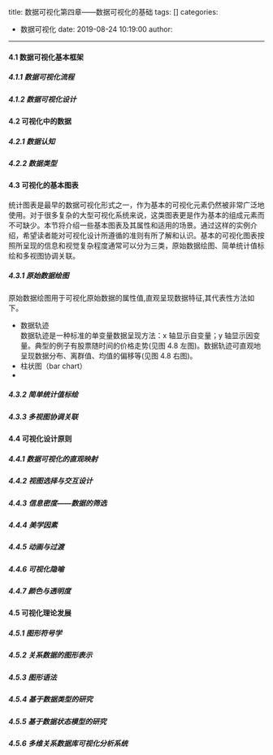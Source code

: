 title: 数据可视化第四章——数据可视化的基础
tags: []
categories:
  - 数据可视化
date: 2019-08-24 10:19:00
author:
---
#### 4.1 数据可视化基本框架
<!--more--> 

##### 4.1.1 数据可视化流程

##### 4.1.2 数据可视化设计

#### 4.2 可视化中的数据

##### 4.2.1 数据认知

##### 4.2.2 数据类型

#### 4.3 可视化的基本图表
统计图表是最早的数据可视化形式之一，作为基本的可视化元素仍然被非常广泛地使用。对于很多复杂的大型可视化系统来说，这类图表更是作为基本的组成元素而不可缺少。本节将介绍一些基本图表及其属性和适用的场景。通过这样的实例介绍，希望读者能对可视化设计所遵循的准则有所了解和认识。基本的可视化图表按照所呈现的信息和视觉复杂程度通常可以分为三类，原始数据绘图、简单统计值标绘和多视图协调关联。
##### 4.3.1 原始数据绘图
原始数据绘图用于可视化原始数据的属性值,直观呈现数据特征,其代表性方法如下。
+ 数据轨迹  
数据轨迹是一种标准的单变量数据呈现方法：x 轴显示自变量；y 轴显示因变量。典型的例子有股票随时间的价格走势(见图 4.8 左图)。数据轨迹可直观地呈现数据分布、离群值、均值的偏移等(见图 4.8 右图)。
+ 柱状图（bar chart）
+ 
##### 4.3.2 简单统计值标绘

##### 4.3.3 多视图协调关联

#### 4.4 可视化设计原则

##### 4.4.1 数据可视化的直观映射

##### 4.4.2 视图选择与交互设计

##### 4.4.3 信息密度——数据的筛选

##### 4.4.4 美学因素

##### 4.4.5 动画与过渡

##### 4.4.6 可视化隐喻

##### 4.4.7 颜色与透明度

#### 4.5 可视化理论发展

##### 4.5.1 图形符号学

##### 4.5.2 关系数据的图形表示

##### 4.5.3 图形语法

##### 4.5.4 基于数据类型的研究

##### 4.5.5 基于数据状态模型的研究

##### 4.5.6 多维关系数据库可视化分析系统
